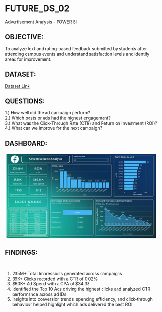 # FUTURE_DS_02
Advertisement Analysis - POWER BI


<h2>OBJECTIVE:</h2>
To analyze text and rating-based feedback submitted by students after attending campus events and understand satisfaction levels and identify areas for improvement.

<h2>DATASET:</h2>
<a href="data/data.csv">Dataset Link</a>

<h2>QUESTIONS:</h2>
1.) How well did the ad campaign perform?<br>
2.) Which posts or ads had the highest engagement?<br>
3.) What was the Click-Through Rate (CTR) and Return on Investment (ROI)?<br>
4.) What can we improve for the next campaign?<br>


<h2>DASHBOARD:</h2>
<img src="data/1.png">


<h2>FINDINGS:</h2>
<br>
<OL>
 <li>235M+ Total Impressions generated across campaigns</li>
  <li>39K+ Clicks recorded with a CTR of 0.02% </li>
  <li>$60K+ Ad Spend with a CPA of $34.38</li>
  <li>Identified the Top 10 Ads driving the highest clicks and analyzed CTR performance across ad IDs</li>
  <li>Insights into conversion trends, spending efficiency, and click-through behaviour helped highlight which ads delivered the best ROI.</li>
</OL>


